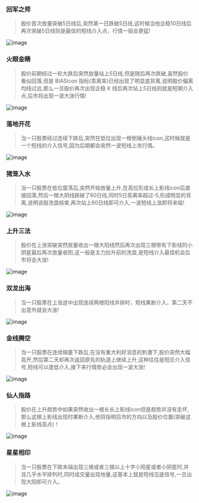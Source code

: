 ### 回军之师

> 股价首次放量突破5日线后,突然某一日跌破5日线,这时候当他企稳10日线后再次突破5日线则是最佳的短线介入点，行情一般会更猛!

![image](./images/回军之师.png)

### 火眼金睛

> 股价前期经过一轮大跌后突然放量站上5日线,但是随后再次跌破,虽然股价看似回落,但是 BIASicon 指标(乖离率)已经出现了明显底背离,说明股价偏离均线过远,那么一旦股价再次出现企稳 K 线后再次站上5日线则就是短期介入点,后市将出现一波大涨行情!

![image](./images/火眼金睛.png)

### 落地开花

> 当一只股票经过连续下跌后,突然在低位出现一根倒锤头线icon,这时候就是一个短线的介入信号,因为后期都会突然一波短线上攻行情。

![image](./images/落地开花.png)

### 猪笼入水

> 当一只股票在低位震荡后,突然开始放量上升,在高位形成长上影线icon后直接回落,然后一根大阴线跌破了60日线,同时5日乖离率超过-5,形成明显的背离,说明该股洗盘结束,再次站上60日线即可介入,一波短线上涨即将来临!

![image](./images/猪笼入水.png)

### 上升三法

> 股价在上涨突破突然放量收出一根大阳线然后再次出现三根带有下影线的小阴星最后再次放量收阳,这一般是主力拉升前的洗盘,是短线介入最佳机会后市将会大涨!

![image](./images/上升三法.png)

### 双龙出海

> 当一只股票在上涨途中出现连续两根阳线并排时，短线果断介入，第二天不出意外就会大涨!

![image](./images/双龙出海.png)

### 金线腾空

> 当一只股票在连续缩量下跌后,在没有重大利好消息的刺激下,股价突然大幅高开,然后第二天却再次返回原先的轨道上继续上升,这种往往是短庄介入信号,短线可以逢低介入,接下来行情势必会出现一波大涨!

![image](./images/金线腾空.png)

### 仙人指路

> 股价在上升趋势中如果突然收出一根长长上影线icon但是趋势并没有走坏,那么这根上影线出现时果断介入,他将指明后市的方向以及股价位置(突破这根上影线高点)！

![image](./images/仙人指路.png)

### 星星相印

> 当一只股票在下跌末端出现三根或者三根以上十字小阳星或者小阴星时,并且几乎水平排列时,同时成交量出现地量,这基本上就是短线见底信号,一旦出现大阳即可介入。

![image](./images/星星相印.png)